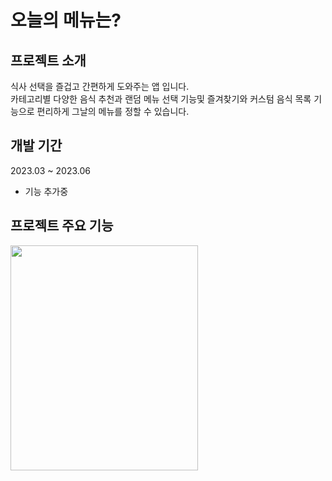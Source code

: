 # 오늘의 메뉴는?

## 프로젝트 소개
식사 선택을 즐겁고 간편하게 도와주는 앱 입니다.  
카테고리별 다양한 음식 추천과 랜덤 메뉴 선택 기능및 즐겨찾기와 커스텀 음식 목록 기능으로 편리하게 그날의 메뉴를 정할 수 있습니다.

## 개발 기간
2023.03 ~ 2023.06
+ 기능 추가중

## 프로젝트 주요 기능
<img width="300" height="360" src="https://github.com/LMelloNia/WhatIsTodaysMenu/assets/96280575/2c30d95f-4d53-41ac-9071-ea9031dee291"> 
